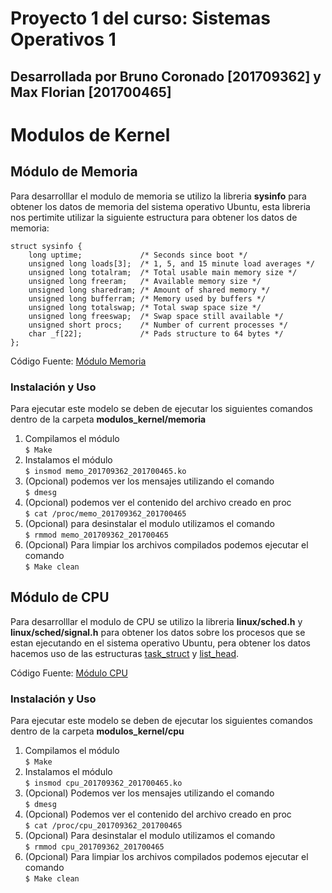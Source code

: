 
# Proyecto 1 del curso: Sistemas Operativos 1

**Desarrollada por Bruno Coronado [201709362] y Max Florian [201700465]**</br>
---

# Modulos de Kernel

## Módulo de Memoria

Para desarrolllar el modulo de memoria se utilizo la libreria **sysinfo** para obtener los datos de memoria del sistema operativo Ubuntu, esta libreria nos pertimite utilizar la siguiente estructura para obtener los datos de memoria:

    struct sysinfo {
		long uptime;             /* Seconds since boot */
		unsigned long loads[3];  /* 1, 5, and 15 minute load averages */
		unsigned long totalram;  /* Total usable main memory size */
		unsigned long freeram;   /* Available memory size */
		unsigned long sharedram; /* Amount of shared memory */
		unsigned long bufferram; /* Memory used by buffers */
		unsigned long totalswap; /* Total swap space size */
		unsigned long freeswap;  /* Swap space still available */
		unsigned short procs;    /* Number of current processes */
		char _f[22];             /* Pads structure to 64 bytes */
	};

Código Fuente: [Módulo Memoria](./modulos_kernel/memoria/memo_201709362_201700465.c)

### Instalación y Uso

Para ejecutar este modelo se deben de ejecutar los siguientes comandos dentro de la carpeta **modulos_kernel/memoria** 

 1. Compilamos el módulo<br>`$ Make`
 2. Instalamos el módulo<br>`$ insmod memo_201709362_201700465.ko`
 3. (Opcional) podemos ver los mensajes utilizando el comando<br>`$ dmesg`
 4. (Opcional) podemos ver el contenido del archivo creado en proc<br>`$ cat /proc/memo_201709362_201700465`
 5. (Opcional) para desinstalar el modulo utilizamos el comando<br>`$ rmmod memo_201709362_201700465`
 6. (Opcional) Para limpiar los archivos compilados podemos ejecutar el comando<br>`$ Make clean`
 
## Módulo de CPU

Para desarrolllar el modulo de CPU se utilizo la libreria **linux/sched.h** y **linux/sched/signal.h** para obtener los datos sobre los procesos que se estan ejecutando en el sistema operativo Ubuntu, pera obtener los datos hacemos uso de las estructuras [task_struct](https://docs.huihoo.com/doxygen/linux/kernel/3.7/structtask__struct.html) y [list_head](https://linux.die.net/man/3/list_head).

Código Fuente: [Módulo CPU](./modulos_kernel/cpu/cpu_201709362_201700465.c)

### Instalación y Uso

Para ejecutar este modelo se deben de ejecutar los siguientes comandos dentro de la carpeta **modulos_kernel/cpu** 

 1. Compilamos el módulo<br>`$ Make`
 2. Instalamos el módulo<br>`$ insmod cpu_201709362_201700465.ko`
 3. (Opcional) Podemos ver los mensajes utilizando el comando<br>`$ dmesg`
 4. (Opcional) Podemos ver el contenido del archivo creado en proc<br>`$ cat /proc/cpu_201709362_201700465`
 5. (Opcional) Para desinstalar el modulo utilizamos el comando<br>`$ rmmod cpu_201709362_201700465`
 6. (Opcional) Para limpiar los archivos compilados podemos ejecutar el comando<br>`$ Make clean`
